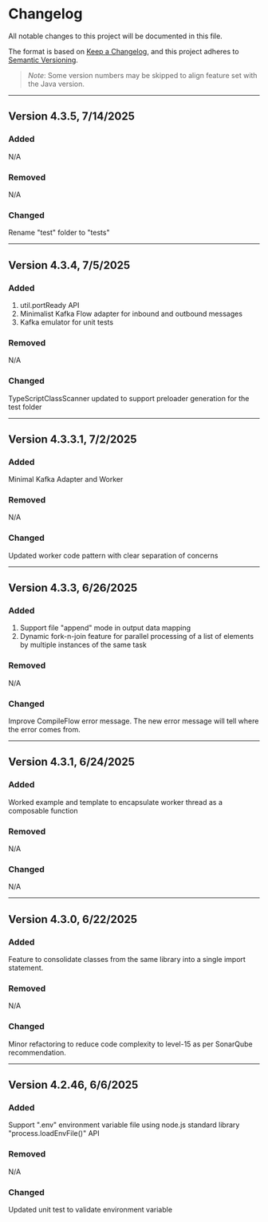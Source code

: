 # Changelog

All notable changes to this project will be documented in this file.

The format is based on [Keep a Changelog](https://keepachangelog.com/en/1.0.0/),
and this project adheres to [Semantic Versioning](https://semver.org/spec/v2.0.0.html).

> *Note*: Some version numbers may be skipped to align feature set with the Java version.

---
## Version 4.3.5, 7/14/2025

### Added

N/A

### Removed

N/A

### Changed

Rename "test" folder to "tests"

---
## Version 4.3.4, 7/5/2025

### Added

1. util.portReady API
2. Minimalist Kafka Flow adapter for inbound and outbound messages
3. Kafka emulator for unit tests

### Removed

N/A

### Changed

TypeScriptClassScanner updated to support preloader generation for the test folder

---
## Version 4.3.3.1, 7/2/2025

### Added

Minimal Kafka Adapter and Worker

### Removed

N/A

### Changed

Updated worker code pattern with clear separation of concerns

---
## Version 4.3.3, 6/26/2025

### Added

1. Support file "append" mode in output data mapping
2. Dynamic fork-n-join feature for parallel processing of a list of elements by multiple instances of the same task

### Removed

N/A

### Changed

Improve CompileFlow error message. The new error message will tell where the error comes from.

---
## Version 4.3.1, 6/24/2025

### Added

Worked example and template to encapsulate worker thread as a composable function

### Removed

N/A

### Changed

N/A

---
## Version 4.3.0, 6/22/2025

### Added

Feature to consolidate classes from the same library into a single import statement.

### Removed

N/A

### Changed

Minor refactoring to reduce code complexity to level-15 as per SonarQube recommendation.

---
## Version 4.2.46, 6/6/2025

### Added

Support ".env" environment variable file using node.js standard library "process.loadEnvFile()" API

### Removed

N/A

### Changed

Updated unit test to validate environment variable
